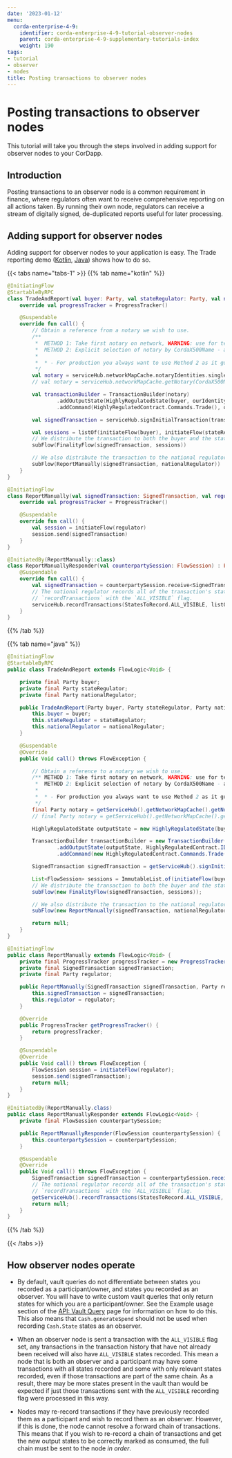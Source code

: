 ```yaml
---
date: '2023-01-12'
menu:
  corda-enterprise-4-9:
    identifier: corda-enterprise-4-9-tutorial-observer-nodes
    parent: corda-enterprise-4-9-supplementary-tutorials-index
    weight: 190
tags:
- tutorial
- observer
- nodes
title: Posting transactions to observer nodes
---
```





# Posting transactions to observer nodes

This tutorial will take you through the steps involved in adding support for observer nodes to your CorDapp.

## Introduction

Posting transactions to an observer node is a common requirement in finance, where regulators often want
to receive comprehensive reporting on all actions taken. By running their own node, regulators can receive a stream
of digitally signed, de-duplicated reports useful for later processing.

## Adding support for observer nodes

Adding support for observer nodes to your application is easy. The Trade reporting demo ([Kotlin](https://github.com/corda/samples-kotlin/tree/master/Features/observableStates-tradereporting), [Java](https://github.com/corda/samples-java/tree/master/Features/observablestates-tradereporting)) shows how to do so.

{{< tabs name="tabs-1" >}}
{{% tab name="kotlin" %}}
```kotlin
@InitiatingFlow
@StartableByRPC
class TradeAndReport(val buyer: Party, val stateRegulator: Party, val nationalRegulator: Party) : FlowLogic<Unit>() {
    override val progressTracker = ProgressTracker()

    @Suspendable
    override fun call() {
        // Obtain a reference from a notary we wish to use.
        /**
         *  METHOD 1: Take first notary on network, WARNING: use for test, non-prod environments, and single-notary networks only!*
         *  METHOD 2: Explicit selection of notary by CordaX500Name - argument can by coded in flow or parsed from config (Preferred)
         *
         *  * - For production you always want to use Method 2 as it guarantees the expected notary is returned.
         */
        val notary = serviceHub.networkMapCache.notaryIdentities.single() // METHOD 1
        // val notary = serviceHub.networkMapCache.getNotary(CordaX500Name.parse("O=Notary,L=London,C=GB")) // METHOD 2

        val transactionBuilder = TransactionBuilder(notary)
                .addOutputState(HighlyRegulatedState(buyer, ourIdentity), HighlyRegulatedContract.ID)
                .addCommand(HighlyRegulatedContract.Commands.Trade(), ourIdentity.owningKey)

        val signedTransaction = serviceHub.signInitialTransaction(transactionBuilder)

        val sessions = listOf(initiateFlow(buyer), initiateFlow(stateRegulator))
        // We distribute the transaction to both the buyer and the state regulator using `FinalityFlow`.
        subFlow(FinalityFlow(signedTransaction, sessions))

        // We also distribute the transaction to the national regulator manually.
        subFlow(ReportManually(signedTransaction, nationalRegulator))
    }
}

@InitiatingFlow
class ReportManually(val signedTransaction: SignedTransaction, val regulator: Party) : FlowLogic<Unit>() {
    override val progressTracker = ProgressTracker()

    @Suspendable
    override fun call() {
        val session = initiateFlow(regulator)
        session.send(signedTransaction)
    }
}

@InitiatedBy(ReportManually::class)
class ReportManuallyResponder(val counterpartySession: FlowSession) : FlowLogic<Unit>() {
    @Suspendable
    override fun call() {
        val signedTransaction = counterpartySession.receive<SignedTransaction>().unwrap { it }
        // The national regulator records all of the transaction's states using
        // `recordTransactions` with the `ALL_VISIBLE` flag.
        serviceHub.recordTransactions(StatesToRecord.ALL_VISIBLE, listOf(signedTransaction))
    }
}
```
{{% /tab %}}


{{% tab name="java" %}}
```java
@InitiatingFlow
@StartableByRPC
public class TradeAndReport extends FlowLogic<Void> {

    private final Party buyer;
    private final Party stateRegulator;
    private final Party nationalRegulator;

    public TradeAndReport(Party buyer, Party stateRegulator, Party nationalRegulator) {
        this.buyer = buyer;
        this.stateRegulator = stateRegulator;
        this.nationalRegulator = nationalRegulator;
    }

    @Suspendable
    @Override
    public Void call() throws FlowException {

        // Obtain a reference to a notary we wish to use.
        /** METHOD 1: Take first notary on network, WARNING: use for test, non-prod environments, and single-notary networks only!*
         *  METHOD 2: Explicit selection of notary by CordaX500Name - argument can by coded in flow or parsed from config (Preferred)
         *
         *  * - For production you always want to use Method 2 as it guarantees the expected notary is returned.
         */
        final Party notary = getServiceHub().getNetworkMapCache().getNotaryIdentities().get(0); // METHOD 1
        // final Party notary = getServiceHub().getNetworkMapCache().getNotary(CordaX500Name.parse("O=Notary,L=London,C=GB")); // METHOD 2

        HighlyRegulatedState outputState = new HighlyRegulatedState(buyer, getOurIdentity());

        TransactionBuilder transactionBuilder = new TransactionBuilder(notary)
                .addOutputState(outputState, HighlyRegulatedContract.ID)
                .addCommand(new HighlyRegulatedContract.Commands.Trade(), getOurIdentity().getOwningKey());

        SignedTransaction signedTransaction = getServiceHub().signInitialTransaction(transactionBuilder);

        List<FlowSession> sessions = ImmutableList.of(initiateFlow(buyer), initiateFlow(stateRegulator));
        // We distribute the transaction to both the buyer and the state regulator using `FinalityFlow`.
        subFlow(new FinalityFlow(signedTransaction, sessions));

        // We also distribute the transaction to the national regulator manually.
        subFlow(new ReportManually(signedTransaction, nationalRegulator));

        return null;
    }
}

@InitiatingFlow
public class ReportManually extends FlowLogic<Void> {
    private final ProgressTracker progressTracker = new ProgressTracker();
    private final SignedTransaction signedTransaction;
    private final Party regulator;

    public ReportManually(SignedTransaction signedTransaction, Party regulator) {
        this.signedTransaction = signedTransaction;
        this.regulator = regulator;
    }

    @Override
    public ProgressTracker getProgressTracker() {
        return progressTracker;
    }

    @Suspendable
    @Override
    public Void call() throws FlowException {
        FlowSession session = initiateFlow(regulator);
        session.send(signedTransaction);
        return null;
    }
}

@InitiatedBy(ReportManually.class)
public class ReportManuallyResponder extends FlowLogic<Void> {
    private final FlowSession counterpartySession;

    public ReportManuallyResponder(FlowSession counterpartySession) {
        this.counterpartySession = counterpartySession;
    }

    @Suspendable
    @Override
    public Void call() throws FlowException {
        SignedTransaction signedTransaction = counterpartySession.receive(SignedTransaction.class).unwrap(it -> it);
        // The national regulator records all of the transaction's states using
        // `recordTransactions` with the `ALL_VISIBLE` flag.
        getServiceHub().recordTransactions(StatesToRecord.ALL_VISIBLE, ImmutableList.of(signedTransaction));
        return null;
    }
}
```
{{% /tab %}}

{{< /tabs >}}

## How observer nodes operate

* By default, vault queries do not differentiate between states you recorded as a participant/owner, and states you
recorded as an observer. You will have to write custom vault queries that only return states for which you are a
participant/owner. See the Example usage section of the [API: Vault Query](../../../../enterprise/cordapps/api-vault-query.md) page for information on how to do this.
This also means that `Cash.generateSpend` should not be used when recording `Cash.State` states as an observer.

* When an observer node is sent a transaction with the `ALL_VISIBLE` flag set, any transactions in the transaction history
that have not already been received will also have `ALL_VISIBLE` states recorded. This mean a node that is both an observer
and a participant may have some transactions with all states recorded and some with only relevant states recorded, even
if those transactions are part of the same chain. As a result, there may be more states present in the vault than would be
expected if just those transactions sent with the `ALL_VISIBLE` recording flag were processed in this way.

* Nodes may re-record transactions if they have previously recorded them as a participant and wish to record them as an observer. However,  if this is done,
the node cannot resolve a forward chain of transactions. This means that if you wish to re-record a chain of transactions
and get the new output states to be correctly marked as consumed, the full chain must be sent to the node *in order*.
